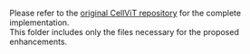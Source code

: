 Please refer to the [original CellViT repository](https://github.com/TIO-IKIM/CellViT) for the complete implementation.  
This folder includes only the files necessary for the proposed enhancements.
